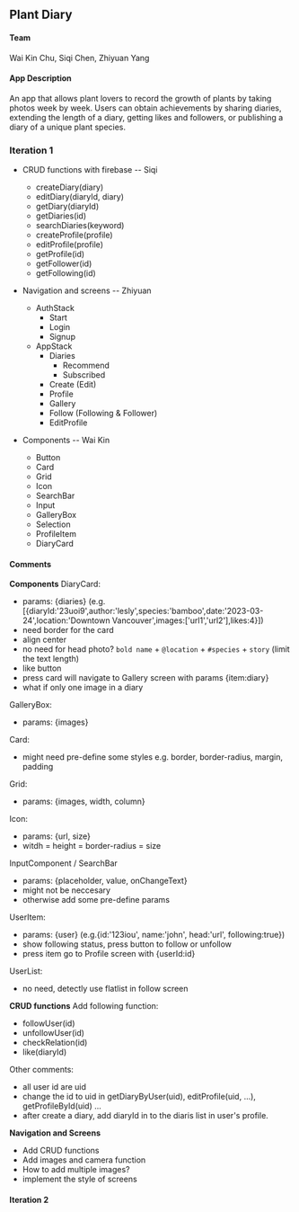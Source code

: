 ## Plant Diary
#### Team
Wai Kin Chu, Siqi Chen, Zhiyuan Yang

#### App Description
An app that allows plant lovers to record the growth of plants by taking photos week by week. Users can obtain achievements by sharing diaries, extending the length of a diary, getting likes and followers, or publishing a diary of a unique plant species.

### Iteration 1
- CRUD functions with firebase -- Siqi
  - createDiary(diary)
  - editDiary(diaryId, diary)
  - getDiary(diaryId)
  - getDiaries(id)
  - searchDiaries(keyword)
  - createProfile(profile)
  - editProfile(profile)
  - getProfile(id)
  - getFollower(id)
  - getFollowing(id)

- Navigation and screens -- Zhiyuan
  - AuthStack
    - Start
    - Login
    - Signup
  - AppStack
    - Diaries
      - Recommend
      - Subscribed
    - Create (Edit)
    - Profile
    - Gallery
    - Follow (Following & Follower)
    - EditProfile

- Components -- Wai Kin
  - Button
  - Card
  - Grid
  - Icon
  - SearchBar
  - Input
  - GalleryBox
  - Selection
  - ProfileItem
  - DiaryCard

#### Comments
**Components**
DiaryCard:
- params: {diaries} (e.g.[{diaryId:'23uoi9',author:'lesly',species:'bamboo',date:'2023-03-24',location:'Downtown Vancouver',images:['url1','url2'],likes:4}])
- need border for the card
- align center
- no need for head photo? `bold name` + `@location` + `#species` + `story` (limit the text length)
- like button
- press card will navigate to Gallery screen with params {item:diary}
- what if only one image in a diary

GalleryBox:
- params: {images}

Card:
- might need pre-define some styles e.g. border, border-radius, margin, padding

Grid:
- params: {images, width, column}

Icon:
- params: {url, size}
- witdh = height = border-radius = size

InputComponent / SearchBar
- params: {placeholder, value, onChangeText}
- might not be neccesary
- otherwise add some pre-define params

UserItem:
- params: {user} (e.g.{id:'123iou', name:'john', head:'url', following:true})
- show following status, press button to follow or unfollow
- press item go to Profile screen with {userId:id}

UserList:
- no need, detectly use flatlist in follow screen

**CRUD functions**
Add following function:
- followUser(id)
- unfollowUser(id)
- checkRelation(id)
- like(diaryId)

Other comments:
- all user id are uid
- change the id to uid in getDiaryByUser(uid), editProfile(uid, ...), getProfileById(uid) ...
- after create a diary, add diaryId in to the diaris list in user's profile.


**Navigation and Screens**
- Add CRUD functions
- Add images and camera function
- How to add multiple images?
- implement the style of screens



#### Iteration 2 